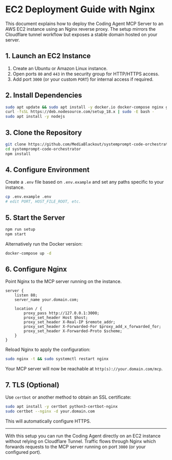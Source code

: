 # EC2 Deployment Guide with Nginx

This document explains how to deploy the Coding Agent MCP Server to an AWS EC2 instance using an Nginx reverse proxy. The setup mirrors the Cloudflare tunnel workflow but exposes a stable domain hosted on your server.

## 1. Launch an EC2 Instance

1. Create an Ubuntu or Amazon Linux instance.
2. Open ports `80` and `443` in the security group for HTTP/HTTPS access.
3. Add port `3000` (or your custom `PORT`) for internal access if required.

## 2. Install Dependencies

```bash
sudo apt update && sudo apt install -y docker.io docker-compose nginx git
curl -fsSL https://deb.nodesource.com/setup_18.x | sudo -E bash -
sudo apt install -y nodejs
```

## 3. Clone the Repository

```bash
git clone https://github.com/MediaBlackout/systemprompt-code-orchestrator.git
cd systemprompt-code-orchestrator
npm install
```

## 4. Configure Environment

Create a `.env` file based on `.env.example` and set any paths specific to your instance.

```bash
cp .env.example .env
# edit PORT, HOST_FILE_ROOT, etc.
```

## 5. Start the Server

```bash
npm run setup
npm start
```

Alternatively run the Docker version:

```bash
docker-compose up -d
```

## 6. Configure Nginx

Point Nginx to the MCP server running on the instance.

```nginx
server {
    listen 80;
    server_name your.domain.com;

    location / {
        proxy_pass http://127.0.0.1:3000;
        proxy_set_header Host $host;
        proxy_set_header X-Real-IP $remote_addr;
        proxy_set_header X-Forwarded-For $proxy_add_x_forwarded_for;
        proxy_set_header X-Forwarded-Proto $scheme;
    }
}
```

Reload Nginx to apply the configuration:

```bash
sudo nginx -t && sudo systemctl restart nginx
```

Your MCP server will now be reachable at `http(s)://your.domain.com/mcp`.

## 7. TLS (Optional)

Use `certbot` or another method to obtain an SSL certificate:

```bash
sudo apt install -y certbot python3-certbot-nginx
sudo certbot --nginx -d your.domain.com
```

This will automatically configure HTTPS.

---

With this setup you can run the Coding Agent directly on an EC2 instance without relying on Cloudflare Tunnel. Traffic flows through Nginx which forwards requests to the MCP server running on port `3000` (or your configured port).
